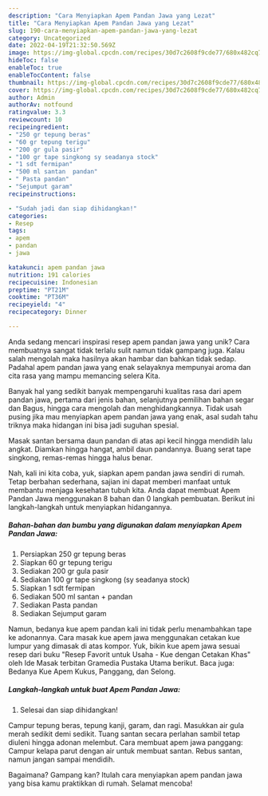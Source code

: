 ```yaml
---
description: "Cara Menyiapkan Apem Pandan Jawa yang Lezat"
title: "Cara Menyiapkan Apem Pandan Jawa yang Lezat"
slug: 190-cara-menyiapkan-apem-pandan-jawa-yang-lezat
category: Uncategorized
date: 2022-04-19T21:32:50.569Z
image: https://img-global.cpcdn.com/recipes/30d7c2608f9cde77/680x482cq70/apem-pandan-jawa-foto-resep-utama.jpg
hideToc: false
enableToc: true
enableTocContent: false
thumbnail: https://img-global.cpcdn.com/recipes/30d7c2608f9cde77/680x482cq70/apem-pandan-jawa-foto-resep-utama.jpg
cover: https://img-global.cpcdn.com/recipes/30d7c2608f9cde77/680x482cq70/apem-pandan-jawa-foto-resep-utama.jpg
author: Admin
authorAv: notfound
ratingvalue: 3.3
reviewcount: 10
recipeingredient:
- "250 gr tepung beras"
- "60 gr tepung terigu"
- "200 gr gula pasir"
- "100 gr tape singkong sy seadanya stock"
- "1 sdt fermipan"
- "500 ml santan  pandan"
- " Pasta pandan"
- "Sejumput garam"
recipeinstructions:

- "Sudah jadi dan siap dihidangkan!"
categories:
- Resep
tags:
- apem
- pandan
- jawa

katakunci: apem pandan jawa 
nutrition: 191 calories
recipecuisine: Indonesian
preptime: "PT21M"
cooktime: "PT36M"
recipeyield: "4"
recipecategory: Dinner

---
```





Anda sedang mencari inspirasi resep apem pandan jawa yang unik? Cara membuatnya sangat tidak terlalu sulit namun tidak gampang juga. Kalau salah mengolah maka hasilnya akan hambar dan bahkan tidak sedap. Padahal apem pandan jawa yang enak selayaknya mempunyai aroma dan cita rasa yang mampu memancing selera Kita.





Banyak hal yang sedikit banyak mempengaruhi kualitas rasa dari apem pandan jawa, pertama dari jenis bahan, selanjutnya pemilihan bahan segar dan Bagus, hingga cara mengolah dan menghidangkannya. Tidak usah pusing jika mau menyiapkan apem pandan jawa yang enak,      asal sudah tahu triknya maka hidangan ini bisa jadi suguhan spesial.














Masak santan bersama daun pandan di atas api kecil hingga mendidih lalu angkat. Diamkan hingga hangat, ambil daun pandannya. Buang serat tape singkong, remas-remas hingga halus benar.






Nah, kali ini kita coba, yuk, siapkan apem pandan jawa sendiri di rumah. Tetap berbahan sederhana, sajian ini dapat memberi manfaat untuk membantu menjaga kesehatan tubuh kita. Anda dapat membuat Apem Pandan Jawa menggunakan 8 bahan dan 0 langkah pembuatan. Berikut ini langkah-langkah untuk menyiapkan hidangannya.

<!--inarticleads1-->

##### Bahan-bahan dan bumbu yang digunakan dalam menyiapkan Apem Pandan Jawa:

1. Persiapkan 250 gr tepung beras
1. Siapkan 60 gr tepung terigu
1. Sediakan 200 gr gula pasir
1. Sediakan 100 gr tape singkong (sy seadanya stock)
1. Siapkan 1 sdt fermipan
1. Sediakan 500 ml santan + pandan
1. Sediakan  Pasta pandan
1. Sediakan Sejumput garam


Namun, bedanya kue apem pandan kali ini tidak perlu menambahkan tape ke adonannya. Cara masak kue apem jawa menggunakan cetakan kue lumpur yang dimasak di atas kompor. Yuk, bikin kue apem jawa sesuai resep dari buku &#34;Resep Favorit untuk Usaha - Kue dengan Cetakan Khas&#34; oleh Ide Masak terbitan Gramedia Pustaka Utama berikut. Baca juga: Bedanya Kue Apem Kukus, Panggang, dan Selong. 

<!--inarticleads2-->

##### Langkah-langkah untuk buat Apem Pandan Jawa:


1. Selesai dan siap dihidangkan!

Campur tepung beras, tepung kanji, garam, dan ragi. Masukkan air gula merah sedikit demi sedikit. Tuang santan secara perlahan sambil tetap diuleni hingga adonan melembut. Cara membuat apem jawa panggang: Campur kelapa parut dengan air untuk membuat santan. Rebus santan, namun jangan sampai mendidih. 

Bagaimana? Gampang kan? Itulah cara menyiapkan apem pandan jawa yang bisa kamu praktikkan di rumah. Selamat mencoba!
